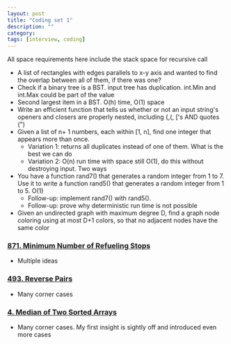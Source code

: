 ```yaml
---
layout: post
title: "Coding set 1" 
description: ""
category: 
tags: [interview, coding]
---
```


All space requirements here include the stack space for recursive call

* A list of rectangles with edges parallels to x-y axis and wanted to find the overlap between all of them, if there was one? 
* Check if a binary tree is a BST. input tree has duplication. int.Min and int.Max could be part of the value
* Second largest item in a BST. O(h) time, O(1) space
* Write an efficient function that tells us whether or not an input string's openers and closers are properly nested, including {,(, ['s AND quotes (")
* Given a list of n+ 1 numbers, each within [1, n], find one integer that appears more than once.
  * Variation 1: returns all duplicates instead of one of them. What is the best we can do
  * Variation 2: O(n) run time with space still O(1), do this without destroying input. Two ways
* You have a function rand7() that generates a random integer from 1 to 7. Use it to write a function rand5() that generates a random integer from 1 to 5. O(1) 
  * Follow-up: implement rand7() with rand5(). 
  * Follow-up: prove why deterministic run time is not possible
* Given an undirected graph with maximum degree D, find a graph node coloring using at most D+1 colors, so that no adjacent nodes have the same color

### [871. Minimum Number of Refueling Stops](https://leetcode.com/problems/minimum-number-of-refueling-stops/submissions/)
* Multiple ideas

### [493. Reverse Pairs](https://leetcode.com/submissions/detail/341479345/)
* Many corner cases

### [4. Median of Two Sorted Arrays](https://leetcode.com/submissions/detail/356156488/)
* Many corner cases. My first insight is sightly off and introduced even more cases

